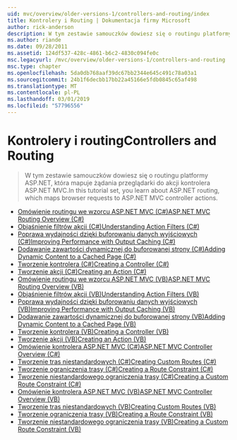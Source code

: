 ```yaml
---
uid: mvc/overview/older-versions-1/controllers-and-routing/index
title: Kontrolery i Routing | Dokumentacja firmy Microsoft
author: rick-anderson
description: W tym zestawie samouczków dowiesz się o routingu platformy ASP.NET, która mapuje żądania przeglądarki do akcji kontrolera ASP.NET MVC.
ms.author: riande
ms.date: 09/28/2011
ms.assetid: 124df537-428c-4861-b6c2-4830c094fe0c
msc.legacyurl: /mvc/overview/older-versions-1/controllers-and-routing
msc.type: chapter
ms.openlocfilehash: 5da0db768aaf39dc67bb2344e645c491c78a03a1
ms.sourcegitcommit: 24b1f6decbb17bb22a45166e5fdb0845c65af498
ms.translationtype: MT
ms.contentlocale: pl-PL
ms.lasthandoff: 03/01/2019
ms.locfileid: "57796556"
---
```

<a name="controllers-and-routing"></a><span data-ttu-id="9ac7f-103">Kontrolery i routing</span><span class="sxs-lookup"><span data-stu-id="9ac7f-103">Controllers and Routing</span></span>
====================
> <span data-ttu-id="9ac7f-104">W tym zestawie samouczków dowiesz się o routingu platformy ASP.NET, która mapuje żądania przeglądarki do akcji kontrolera ASP.NET MVC.</span><span class="sxs-lookup"><span data-stu-id="9ac7f-104">In this tutorial set, you learn about ASP.NET routing, which maps browser requests to ASP.NET MVC controller actions.</span></span>


- [<span data-ttu-id="9ac7f-105">Omówienie routingu we wzorcu ASP.NET MVC (C#)</span><span class="sxs-lookup"><span data-stu-id="9ac7f-105">ASP.NET MVC Routing Overview (C#)</span></span>](asp-net-mvc-routing-overview-cs.md)
- [<span data-ttu-id="9ac7f-106">Objaśnienie filtrów akcji (C#)</span><span class="sxs-lookup"><span data-stu-id="9ac7f-106">Understanding Action Filters (C#)</span></span>](understanding-action-filters-cs.md)
- [<span data-ttu-id="9ac7f-107">Poprawa wydajności dzięki buforowaniu danych wyjściowych (C#)</span><span class="sxs-lookup"><span data-stu-id="9ac7f-107">Improving Performance with Output Caching (C#)</span></span>](improving-performance-with-output-caching-cs.md)
- [<span data-ttu-id="9ac7f-108">Dodawanie zawartości dynamicznej do buforowanej strony (C#)</span><span class="sxs-lookup"><span data-stu-id="9ac7f-108">Adding Dynamic Content to a Cached Page (C#)</span></span>](adding-dynamic-content-to-a-cached-page-cs.md)
- [<span data-ttu-id="9ac7f-109">Tworzenie kontrolera (C#)</span><span class="sxs-lookup"><span data-stu-id="9ac7f-109">Creating a Controller (C#)</span></span>](creating-a-controller-cs.md)
- [<span data-ttu-id="9ac7f-110">Tworzenie akcji (C#)</span><span class="sxs-lookup"><span data-stu-id="9ac7f-110">Creating an Action (C#)</span></span>](creating-an-action-cs.md)
- [<span data-ttu-id="9ac7f-111">Omówienie routingu we wzorcu ASP.NET MVC (VB)</span><span class="sxs-lookup"><span data-stu-id="9ac7f-111">ASP.NET MVC Routing Overview (VB)</span></span>](asp-net-mvc-routing-overview-vb.md)
- [<span data-ttu-id="9ac7f-112">Objaśnienie filtrów akcji (VB)</span><span class="sxs-lookup"><span data-stu-id="9ac7f-112">Understanding Action Filters (VB)</span></span>](understanding-action-filters-vb.md)
- [<span data-ttu-id="9ac7f-113">Poprawa wydajności dzięki buforowaniu danych wyjściowych (VB)</span><span class="sxs-lookup"><span data-stu-id="9ac7f-113">Improving Performance with Output Caching (VB)</span></span>](improving-performance-with-output-caching-vb.md)
- [<span data-ttu-id="9ac7f-114">Dodawanie zawartości dynamicznej do buforowanej strony (VB)</span><span class="sxs-lookup"><span data-stu-id="9ac7f-114">Adding Dynamic Content to a Cached Page (VB)</span></span>](adding-dynamic-content-to-a-cached-page-vb.md)
- [<span data-ttu-id="9ac7f-115">Tworzenie kontrolera (VB)</span><span class="sxs-lookup"><span data-stu-id="9ac7f-115">Creating a Controller (VB)</span></span>](creating-a-controller-vb.md)
- [<span data-ttu-id="9ac7f-116">Tworzenie akcji (VB)</span><span class="sxs-lookup"><span data-stu-id="9ac7f-116">Creating an Action (VB)</span></span>](creating-an-action-vb.md)
- [<span data-ttu-id="9ac7f-117">Omówienie kontrolera ASP.NET MVC (C#)</span><span class="sxs-lookup"><span data-stu-id="9ac7f-117">ASP.NET MVC Controller Overview (C#)</span></span>](aspnet-mvc-controllers-overview-cs.md)
- [<span data-ttu-id="9ac7f-118">Tworzenie tras niestandardowych (C#)</span><span class="sxs-lookup"><span data-stu-id="9ac7f-118">Creating Custom Routes (C#)</span></span>](creating-custom-routes-cs.md)
- [<span data-ttu-id="9ac7f-119">Tworzenie ograniczenia trasy (C#)</span><span class="sxs-lookup"><span data-stu-id="9ac7f-119">Creating a Route Constraint (C#)</span></span>](creating-a-route-constraint-cs.md)
- [<span data-ttu-id="9ac7f-120">Tworzenie niestandardowego ograniczenia trasy (C#)</span><span class="sxs-lookup"><span data-stu-id="9ac7f-120">Creating a Custom Route Constraint (C#)</span></span>](creating-a-custom-route-constraint-cs.md)
- [<span data-ttu-id="9ac7f-121">Omówienie kontrolera ASP.NET MVC (VB)</span><span class="sxs-lookup"><span data-stu-id="9ac7f-121">ASP.NET MVC Controller Overview (VB)</span></span>](asp-net-mvc-controller-overview-vb.md)
- [<span data-ttu-id="9ac7f-122">Tworzenie tras niestandardowych (VB)</span><span class="sxs-lookup"><span data-stu-id="9ac7f-122">Creating Custom Routes (VB)</span></span>](creating-custom-routes-vb.md)
- [<span data-ttu-id="9ac7f-123">Tworzenie ograniczenia trasy (VB)</span><span class="sxs-lookup"><span data-stu-id="9ac7f-123">Creating a Route Constraint (VB)</span></span>](creating-a-route-constraint-vb.md)
- [<span data-ttu-id="9ac7f-124">Tworzenie niestandardowego ograniczenia trasy (VB)</span><span class="sxs-lookup"><span data-stu-id="9ac7f-124">Creating a Custom Route Constraint (VB)</span></span>](creating-a-custom-route-constraint-vb.md)
